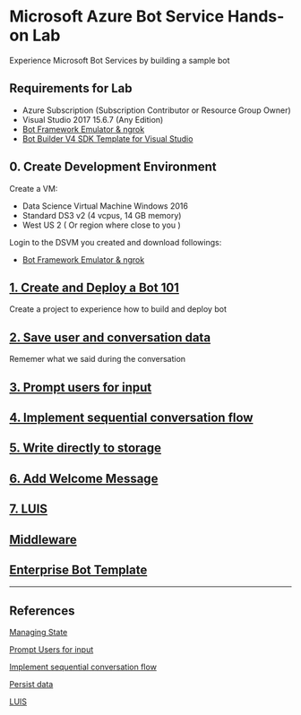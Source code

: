 # Microsoft Azure Bot Service Hands-on Lab

Experience Microsoft Bot Services by building a sample bot

## Requirements for Lab

- Azure Subscription (Subscription Contributor or Resource Group Owner)
- Visual Studio 2017 15.6.7 (Any Edition)
- [Bot Framework Emulator & ngrok](https://docs.microsoft.com/en-us/azure/bot-service/bot-service-debug-emulator?view=azure-bot-service-4.0)
- [Bot Builder V4 SDK Template for Visual Studio](https://marketplace.visualstudio.com/items?itemName=BotBuilder.botbuilderv4)

## 0. Create Development Environment

Create a VM:

* Data Science Virtual Machine Windows 2016
* Standard DS3 v2 (4 vcpus, 14 GB memory)
* West US 2 ( Or region where close to you )

Login to the DSVM you created and download followings:

* [Bot Framework Emulator & ngrok](https://docs.microsoft.com/en-us/azure/bot-service/bot-service-debug-emulator?view=azure-bot-service-4.0)

## [1. Create and Deploy a Bot 101](./01.CreateAndDeployBot.md)

Create a project to experience how to build and deploy bot

## [2. Save user and conversation data](./02.ManageState.md)

Rememer what we said during the conversation

## [3. Prompt users for input](./03.PromptUserInput.md)

## [4. Implement sequential conversation flow](./04.SequentialFlow.md)

## [5. Write directly to storage](./05.PersisData.md)

## [6. Add Welcome Message](./06.WelcomeMessage.md)


## [7. LUIS](./07.IntegrateLUIS.md)

## [Middleware](./08.Middleware.md)

## [Enterprise Bot Template](https://docs.microsoft.com/en-us/azure/bot-service/bot-builder-enterprise-template-overview?view=azure-bot-service-4.0)

---

## References

[Managing State](https://docs.microsoft.com/en-us/azure/bot-service/bot-builder-concept-state?view=azure-bot-service-4.0)

[Prompt Users for input](https://docs.microsoft.com/en-us/azure/bot-service/bot-builder-primitive-prompts?view=azure-bot-service-4.0&tabs=csharp)

[Implement sequential conversation flow](https://docs.microsoft.com/en-us/azure/bot-service/bot-builder-dialog-manage-conversation-flow?view=azure-bot-service-4.0&tabs=csharp)

[Persist data](https://docs.microsoft.com/en-us/azure/bot-service/bot-builder-tutorial-persist-user-inputs?view=azure-bot-service-4.0&tabs=csharp)

[LUIS](http://aihelpwebsite.com/Blog/EntryId/1033/Using-LUIS-Language-Understanding-Intelligent-Service-MS-Bot-Framework-V4-Preview-Edition)
